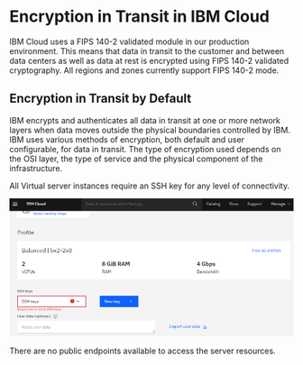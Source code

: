 # Encryption in Transit in IBM Cloud

IBM Cloud uses a FIPS 140-2 validated module in our production environment. This means that data in transit to the customer and between data centers as well as data at rest is encrypted using FIPS 140-2 validated cryptography. All regions and zones currently support FIPS 140-2 mode.

## **Encryption in Transit by Default**
IBM encrypts and authenticates all data in transit at one or more network layers when data moves outside the physical boundaries controlled by IBM.  IBM uses various methods of encryption, both default and user configurable, for data in transit.  The type of encryption used depends on the OSI layer, the type of service and the physical component of the infrastructure.  

All Virtual server instances require an SSH key for any level of connectivity.

![alt text](../images/virtual-instance-ssh.png "SSH on virtual server instances")


There are no public endpoints available to access the server resources.
